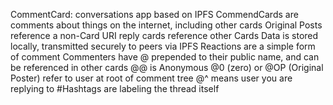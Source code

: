 CommentCard: conversations app based on IPFS
	CommendCards are comments about things on the internet, including other cards
		Original Posts reference a non-Card URI
		reply cards reference other Cards
	Data is stored locally, transmitted securely to peers via IPFS
	Reactions are a simple form of comment
	Commenters have @ prepended to their public name, and can be referenced in other cards
		@@ is Anonymous
		@0 (zero) or @OP (Original Poster) refer to user at root of comment tree
		@^ means user you are replying to
	#Hashtags are labeling the thread itself
